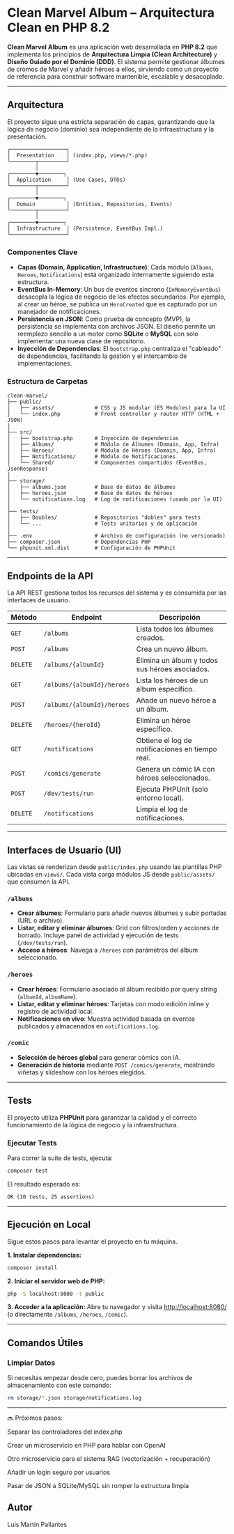 # Clean Marvel Album – Arquitectura Clean en PHP 8.2

**Clean Marvel Album** es una aplicación web desarrollada en **PHP 8.2** que implementa los principios de **Arquitectura Limpia (Clean Architecture)** y **Diseño Guiado por el Dominio (DDD)**. El sistema permite gestionar álbumes de cromos de Marvel y añadir héroes a ellos, sirviendo como un proyecto de referencia para construir software mantenible, escalable y desacoplado.

---

## Arquitectura

El proyecto sigue una estricta separación de capas, garantizando que la lógica de negocio (dominio) sea independiente de la infraestructura y la presentación.

```
┌──────────────────┐
│  Presentation    │ (index.php, views/*.php)
└────────┬─────────┘
         │
┌────────▼────────┐
│  Application     │ (Use Cases, DTOs)
└────────┬─────────┘
         │
┌────────▼────────┐
│  Domain          │ (Entities, Repositories, Events)
└────────┬─────────┘
         │
┌────────▼────────┐
│  Infrastructure  │ (Persistence, EventBus Impl.)
└──────────────────┘
```

### Componentes Clave

- **Capas (Domain, Application, Infrastructure)**: Cada módulo (`Albums`, `Heroes`, `Notifications`) está organizado internamente siguiendo esta estructura.
- **EventBus In-Memory**: Un bus de eventos síncrono (`InMemoryEventBus`) desacopla la lógica de negocio de los efectos secundarios. Por ejemplo, al crear un héroe, se publica un `HeroCreated` que es capturado por un manejador de notificaciones.
- **Persistencia en JSON**: Como prueba de concepto (MVP), la persistencia se implementa con archivos JSON. El diseño permite un reemplazo sencillo a un motor como **SQLite** o **MySQL** con solo implementar una nueva clase de repositorio.
- **Inyección de Dependencias**: El `bootstrap.php` centraliza el "cableado" de dependencias, facilitando la gestión y el intercambio de implementaciones.

### Estructura de Carpetas

```
clean-marvel/
├── public/
│   ├── assets/             # CSS y JS modular (ES Modules) para la UI
│   └── index.php           # Front controller y router HTTP (HTML + JSON)
│
├── src/
│   ├── bootstrap.php       # Inyección de dependencias
│   ├── Albums/             # Módulo de Álbumes (Domain, App, Infra)
│   ├── Heroes/             # Módulo de Héroes (Domain, App, Infra)
│   ├── Notifications/      # Módulo de Notificaciones
│   └── Shared/             # Componentes compartidos (EventBus, JsonResponse)
│
├── storage/
│   ├── albums.json         # Base de datos de álbumes
│   ├── heroes.json         # Base de datos de héroes
│   └── notifications.log   # Log de notificaciones (usado por la UI)
│
├── tests/
│   ├── Doubles/            # Repositorios "dobles" para tests
│   └── ...                 # Tests unitarios y de aplicación
│
├── .env                    # Archivo de configuración (no versionado)
├── composer.json           # Dependencias PHP
└── phpunit.xml.dist        # Configuración de PHPUnit
```

---

## Endpoints de la API

La API REST gestiona todos los recursos del sistema y es consumida por las interfaces de usuario.

| Método | Endpoint                      | Descripción                                     |
|--------|-------------------------------|-------------------------------------------------|
| `GET`  | `/albums`                     | Lista todos los álbumes creados.                |
| `POST` | `/albums`                     | Crea un nuevo álbum.                            |
| `DELETE`| `/albums/{albumId}`           | Elimina un álbum y todos sus héroes asociados.  |
| `GET`  | `/albums/{albumId}/heroes`    | Lista los héroes de un álbum específico.        |
| `POST` | `/albums/{albumId}/heroes`    | Añade un nuevo héroe a un álbum.                |
| `DELETE`| `/heroes/{heroId}`            | Elimina un héroe específico.                    |
| `GET`  | `/notifications`              | Obtiene el log de notificaciones en tiempo real.|
| `POST` | `/comics/generate`            | Genera un cómic IA con héroes seleccionados.    |
| `POST` | `/dev/tests/run`              | Ejecuta PHPUnit (solo entorno local).           |
| `DELETE`| `/notifications`             | Limpia el log de notificaciones.                |

---

## Interfaces de Usuario (UI)

Las vistas se renderizan desde `public/index.php` usando las plantillas PHP ubicadas en `views/`. Cada vista carga módulos JS desde `public/assets/` que consumen la API.

### `/albums`
- **Crear álbumes**: Formulario para añadir nuevos álbumes y subir portadas (URL o archivo).
- **Listar, editar y eliminar álbumes**: Grid con filtros/orden y acciones de borrado. Incluye panel de actividad y ejecución de tests (`/dev/tests/run`).
- **Acceso a héroes**: Navega a `/heroes` con parámetros del álbum seleccionado.

### `/heroes`
- **Crear héroes**: Formulario asociado al álbum recibido por query string (`albumId`, `albumName`).
- **Listar, editar y eliminar héroes**: Tarjetas con modo edición inline y registro de actividad local.
- **Notificaciones en vivo**: Muestra actividad basada en eventos publicados y almacenados en `notifications.log`.

### `/comic`
- **Selección de héroes global** para generar cómics con IA.
- **Generación de historia** mediante `POST /comics/generate`, mostrando viñetas y slideshow con los héroes elegidos.

---

## Tests

El proyecto utiliza **PHPUnit** para garantizar la calidad y el correcto funcionamiento de la lógica de negocio y la infraestructura.

### Ejecutar Tests

Para correr la suite de tests, ejecuta:
```bash
composer test
```

El resultado esperado es:
```
OK (10 tests, 25 assertions)
```

---

## Ejecución en Local

Sigue estos pasos para levantar el proyecto en tu máquina.

**1. Instalar dependencias:**
```bash
composer install
```

**2. Iniciar el servidor web de PHP:**
```bash
php -S localhost:8080 -t public
```

**3. Acceder a la aplicación:**
Abre tu navegador y visita [http://localhost:8080/](http://localhost:8080/) (o directamente `/albums`, `/heroes`, `/comic`).

---

## Comandos Útiles

### Limpiar Datos
Si necesitas empezar desde cero, puedes borrar los archivos de almacenamiento con este comando:
```bash
rm storage/*.json storage/notifications.log
```

---
🔜 Próximos pasos:

Separar los controladores del index.php

Crear un microservicio en PHP para hablar con OpenAI

Otro microservicio para el sistema RAG (vectorización + recuperación)

Añadir un login seguro por usuarios

Pasar de JSON a SQLite/MySQL sin romper la estructura limpia

## Autor

Luis Martín Pallantes